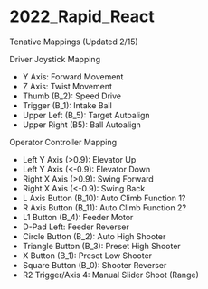 # 2022_Rapid_React

Tenative Mappings (Updated 2/15)

Driver Joystick Mapping
- Y Axis:           Forward Movement
- Z Axis:           Twist Movement
- Thumb (B_2):      Speed Drive
- Trigger (B_1):    Intake Ball
- Upper Left (B_5): Target Autoalign
- Upper Right (B5): Ball Autoalign




Operator Controller Mapping
- Left Y Axis (>0.9):    Elevator Up
- Left Y Axis (<-0.9):   Elevator Down
- Right X Axis (>0.9):   Swing Forward
- Right X Axis (<-0.9):  Swing Back
- L Axis Button (B_10):  Auto Climb Function 1?
- R Axis Button (B_11):  Auto Climb Function 2?
- L1 Button (B_4):       Feeder Motor 
- D-Pad Left:            Feeder Reverser
- Circle Button (B_2):   Auto High Shooter
- Triangle Button (B_3): Preset High Shooter
- X Button (B_1):        Preset Low Shooter
- Square Button (B_0):   Shooter Reverser
- R2 Trigger/Axis 4:     Manual Slider Shoot (Range)





 
